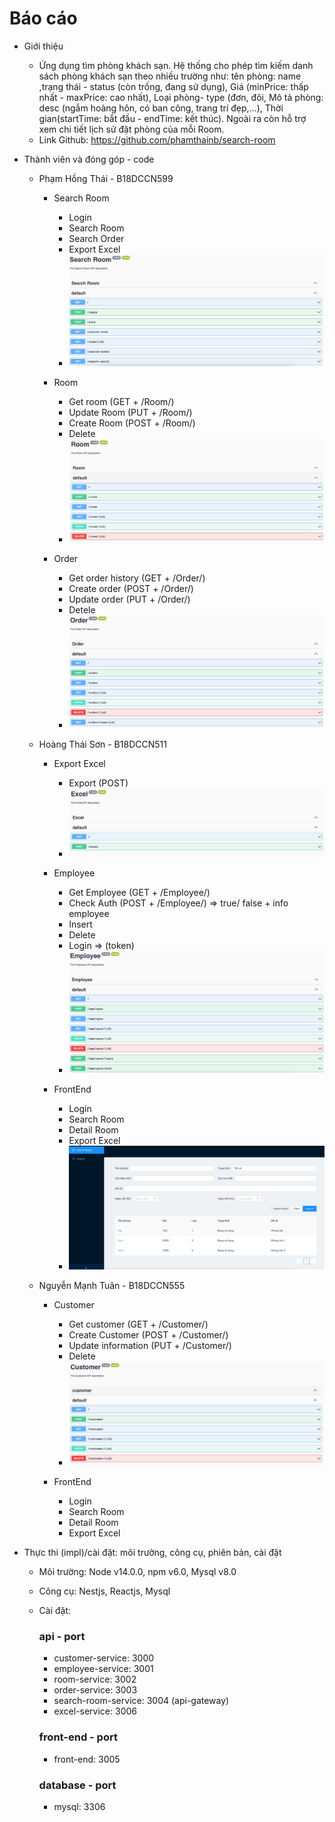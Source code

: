 # Báo cáo
    
- Giới thiệu 
    - Ứng dụng tìm phòng khách sạn. Hệ thống cho phép tìm kiếm danh sách phòng khách sạn theo nhiều trường như: tên phòng: name ,trạng thái - status (còn trống, đang sử dụng), Giá (minPrice: thấp nhất - maxPrice: cao nhất), Loại phòng- type (đơn, đôi, Mô tả phòng: desc (ngắm hoàng hôn, có ban công, trang trí đẹp,...), Thời gian(startTime: bắt đầu - endTime: kết thúc). Ngoài ra còn hỗ trợ xem chi tiết lịch sử đặt phòng của mỗi Room.
    - Link Github: https://github.com/phamthainb/search-room

- Thành viên và đóng góp - code
    - Phạm Hồng Thái - B18DCCN599
        - Search Room 
            - Login
            - Search Room 
            - Search Order
            - Export Excel
            - ![Img](https://github.com/phamthainb/search-room/blob/master/docs/search-room.jpg)
        
        - Room
            - Get room (GET + /Room/)
            - Update Room (PUT + /Room/)
            - Create Room (POST + /Room/)
            - Delete
            - ![Img](https://github.com/phamthainb/search-room/blob/master/docs/room.jpg)

        - Order
            - Get order history (GET + /Order/)
            - Create order (POST + /Order/)
            - Update order (PUT + /Order/)
            - Detele
            - ![Img](https://github.com/phamthainb/search-room/blob/master/docs/order.jpg)

    - Hoàng Thái Sơn - B18DCCN511
        - Export Excel
            - Export (POST)
            - ![Img](https://github.com/phamthainb/search-room/blob/master/docs/excel.jpg)

        - Employee 
            - Get Employee (GET + /Employee/)
            - Check Auth  (POST + /Employee/) => true/ false + info employee
            - Insert
            - Delete
            - Login => (token)
            - ![Img](https://github.com/phamthainb/search-room/blob/master/docs/employee.jpg)

        - FrontEnd
            - Login
            - Search Room
            - Detail Room
            - Export Excel
            - ![Img](https://github.com/phamthainb/search-room/blob/master/docs/fe.jpg)

    - Nguyễn Mạnh Tuân - B18DCCN555
        - Customer
            - Get customer (GET + /Customer/)
            - Create Customer  (POST + /Customer/)
            - Update information (PUT + /Customer/)
            - Delete 
            - ![Img](https://github.com/phamthainb/search-room/blob/master/docs/customer.jpg)

        - FrontEnd
            - Login
            - Search Room
            - Detail Room
            - Export Excel

- Thực thi (impl)/cài đặt: môi trường, công cụ, phiên bản, cài đặt
    - Môi trường: Node v14.0.0, npm v6.0, Mysql v8.0
    - Công cụ: Nestjs, Reactjs, Mysql
    - Cài đặt:

        ### api - port
        - customer-service: 3000
        - employee-service: 3001
        - room-service: 3002
        - order-service: 3003
        - search-room-service: 3004 (api-gateway)
        - excel-service: 3006

        ### front-end - port
        - front-end: 3005

        ### database - port
        - mysql: 3306

